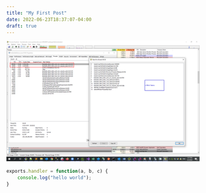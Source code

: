 ```yaml
---
title: "My First Post"
date: 2022-06-23T18:37:07-04:00
draft: true
---
```


![Sample](/images/190rc7demo.png)

```js
exports.handler = function(a, b, c) {
    console.log("hello world");
} 
```